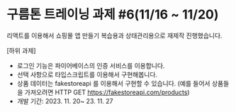 # 구름톤 트레이닝 과제 #6(11/16 ~ 11/20)
리액트를 이용해서 쇼핑몰 앱 만들기
복습용과 상태관리용으로 재제작 진행했습니다.

[하위 과제]

- 로그인 기능은 파이어베이스의 인증 서비스를 이용합니다.
- 선택 사항으로 타입스크립트를 이용해서 구현해봅니다.
- 상품 데이터는 fakestoreapi 를 이용해서 구현할 수 있습니다. (예를 들어서 상품들을 가져오려면 HTTP GET https://fakestoreapi.com/products)
- 개발 기간: 2023. 11. 20~ 23. 11. 27
